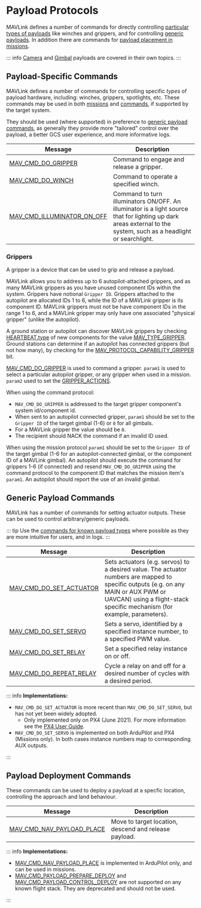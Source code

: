 # Payload Protocols

MAVLink defines a number of commands for directly controlling [particular types of payloads](#payload-specific-commands) like winches and grippers, and for controlling [generic payloads](#generic-payload-commands).
In addition there are commands for [payload placement in missions](#payload-deployment-commands).

::: info
[Camera](camera.md) and [Gimbal](gimbal_v2.md) payloads are covered in their own topics.
:::

## Payload-Specific Commands

MAVLink defines a number of commands for controlling specific _types_ of payload hardware, including: winches, grippers, spotlights, etc.
These commands may be used in both [missions](../services/mission.md) and [commands](../services/command.md), if supported by the target system.

They should be used (where supported) in preference to [generic payload commands](#generic-payload-commands), as generally they provide more "tailored" control over the payload, a better GCS user experience, and more informative logs.

| Message                                                                                                               | Description                                                                                                                                                       |
| --------------------------------------------------------------------------------------------------------------------- | ----------------------------------------------------------------------------------------------------------------------------------------------------------------- |
| <a id="MAV_CMD_DO_GRIPPER"></a>[MAV_CMD_DO_GRIPPER](../messages/common.md#MAV_CMD_DO_GRIPPER)                         | Command to engage and release a gripper.                                                                                                                          |
| <a id="MAV_CMD_DO_WINCH"></a>[MAV_CMD_DO_WINCH](../messages/common.md#MAV_CMD_DO_WINCH)                               | Command to operate a specified winch.                                                                                                                             |
| <a id="MAV_CMD_ILLUMINATOR_ON_OFF"></a>[MAV_CMD_ILLUMINATOR_ON_OFF](../messages/common.md#MAV_CMD_ILLUMINATOR_ON_OFF) | Command to turn illuminators ON/OFF. An illuminator is a light source that for lighting up dark areas external to the system, such as a headlight or searchlight. |

### Grippers

A gripper is a device that can be used to grip and release a payload.

MAVLink allows you to address up to 6 autopilot-attached grippers, and as many MAVLink grippers as you have unused component IDs within the system.
Grippers have notional `Gripper ID`.
Grippers attached to the autopilot are allocated IDs 1 to 6, while the ID of a MAVLink gripper is its component ID.
MAVLink grippers must not be have component IDs in the range 1 to 6, and a MAVLink gripper may only have one associated "physical gripper" (unlike the autopilot).

A ground station or autopilot can discover MAVLink grippers by checking [HEARTBEAT.type](../messages/common.html#HEARTBEAT) of new components for the value [MAV_TYPE_GRIPPER](../messages/common.html#MAV_TYPE_GRIPPER).
Ground stations can determine if an autopilot has connected grippers (but not how many), by checking for the [MAV_PROTOCOL_CAPABILITY_GRIPPER](../messages/common.html#MAV_PROTOCOL_CAPABILITY_GRIPPER) bit.

[MAV_CMD_DO_GRIPPER](#MAV_CMD_DO_GRIPPER) is used to command a gripper.
`param1` is used to select a particular autopilot gripper, or any gripper when used in a mission.
`param2` used to set the [GRIPPER_ACTIONS](../messages/common.html#GRIPPER_ACTIONS).

When using the command protocol:

- `MAV_CMD_DO_GRIPPER` is addressed to the target gripper component's system id/component id.
- When sent to an autopilot connected gripper, `param1` should be set to the `Gripper ID` of the target gimbal (1-6) or `0` for all gimbals.
- For a MAVLink gripper the value should be `0`.
- The recipient should NACK the command if an invalid ID used.

When using the mission protocol `param1` should be set to the `Gripper ID` of the target gimbal (1-6 for an autopilot-connected gimbal, or the component ID of a MAVLink gimbal).
An autopilot should execute the command for grippers 1-6 (if connected) and resend `MAV_CMD_DO_GRIPPER` using the command protocol to the component ID that matches the mission item's `param1`.
An autopilot should report the use of an invalid gimbal.

## Generic Payload Commands

MAVLink has a number of commands for setting actuator outputs.
These can be used to control arbitrary/generic payloads.

::: tip
Use the [commands for known payload types](#payload-specific-commands) where possible as they are more intuitive for users, and in logs.
:::

| Message                                                                                                      | Description                                                                                                                                                                                                     |
| ------------------------------------------------------------------------------------------------------------ | --------------------------------------------------------------------------------------------------------------------------------------------------------------------------------------------------------------- |
| <a id="MAV_CMD_DO_SET_ACTUATOR"></a>[MAV_CMD_DO_SET_ACTUATOR](../messages/common.md#MAV_CMD_DO_SET_ACTUATOR) | Sets actuators (e.g. servos) to a desired value. The actuator numbers are mapped to specific outputs (e.g. on any MAIN or AUX PWM or UAVCAN) using a flight-stack specific mechanism (for example, parameters). |
| <a id="MAV_CMD_DO_SET_SERVO"></a>[MAV_CMD_DO_SET_SERVO](../messages/common.md#MAV_CMD_DO_SET_SERVO)          | Sets a servo, identified by a specified instance number, to a specified PWM value.                                                                                                                              |
| <a id="MAV_CMD_DO_SET_RELAY"></a>[MAV_CMD_DO_SET_RELAY](../messages/common.md#MAV_CMD_DO_SET_RELAY)          | Set a specified relay instance on or off.                                                                                                                                                                       |
| <a id="MAV_CMD_DO_REPEAT_RELAY"></a>[MAV_CMD_DO_REPEAT_RELAY](../messages/common.md#MAV_CMD_DO_REPEAT_RELAY) | Cycle a relay on and off for a desired number of cycles with a desired period.                                                                                                                                  |

::: info
**Implementations:**

- `MAV_CMD_DO_SET_ACTUATOR` is more recent than `MAV_CMD_DO_SET_SERVO`, but has not yet been widely adopted.
  - Only implemented only on PX4 (June 2021).
    For more information see the [PX4 User Guide](https://docs.px4.io/master/en/payloads/#mission-triggering).
- `MAV_CMD_DO_SET_SERVO` is implemented on both ArduPilot and PX4 (Missions only).
  In both cases instance numbers map to corresponding AUX outputs.

:::

## Payload Deployment Commands

These commands can be used to deploy a payload at a specfic location, controlling the approach and land behaviour.

| Message                                                                                                            | Description                                           |
| ------------------------------------------------------------------------------------------------------------------ | ----------------------------------------------------- |
| <a id="MAV_CMD_NAV_PAYLOAD_PLACE"></a>[MAV_CMD_NAV_PAYLOAD_PLACE](../messages/common.md#MAV_CMD_NAV_PAYLOAD_PLACE) | Move to target location, descend and release payload. |

::: info
**Implementations:**

- [MAV_CMD_NAV_PAYLOAD_PLACE](#MAV_CMD_NAV_PAYLOAD_PLACE) is implemented in ArduPilot only, and can be used in missions.
- [MAV_CMD_PAYLOAD_PREPARE_DEPLOY](../messages/common.md#MAV_CMD_PAYLOAD_PREPARE_DEPLOY) and [MAV_CMD_PAYLOAD_CONTROL_DEPLOY](../messages/common.md#MAV_CMD_PAYLOAD_PREPARE_DEPLOY) are not supported on any known flight stack.
  They are deprecated and should not be used.

:::
